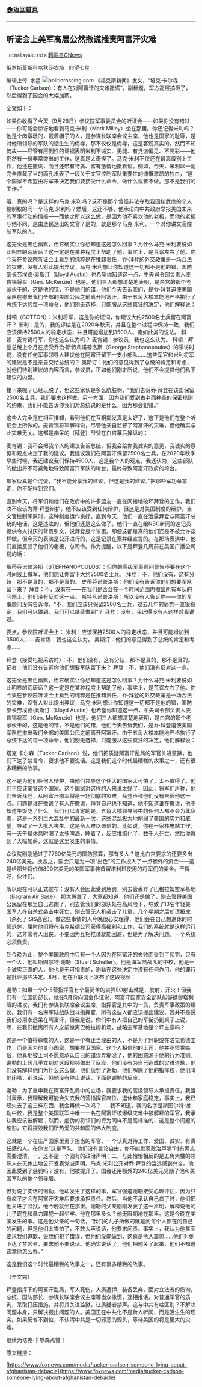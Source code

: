###  [:house:返回首頁](https://github.com/ourhimalayas/txt)
---


## 听证会上美军高层公然撒谎推责阿富汗灾难
` HimalayaRussia` [轉載自GNews](https://gnews.org/zh-hans/1563551/)

俄罗斯莫斯科喀秋莎农场   仰望七星

编辑上传  水星
![](https://assets.gnews.org/wp-content/uploads/2021/09/T-7.jpg)politicrossing.com
《福克斯新闻》发文，“塔克·卡尔森（Tucker Carlson）：有人在对阿富汗的灾难撒谎”，副标题，军方高层搞砸了，然后得到了国会的大幅加薪。

全文如下：

如果你收看了今天（9月28日）参议院军事委员会的听证会——如果你没有错过——你可能会惊讶地看到马克·米利（Mark Milley）坐在那里。你还记得米利吗？他是个肉墩墩的，戴着帽子的人，是参谋长联席会议主席，他也是国家的耻辱，是对他所领导的军队的活生生的侮辱，那不仅仅是侮辱，这是客观真实的。然而不知何故——尽管有压倒性的证据表明米利不诚实、无能、有党派偏见、不光彩——他仍然有一份非常突出的工作，这真是太奇怪了。马克·米利不仅还在最高级别上工作，他还在撒谎，而且还带有特质、富有激情地撒着谎。例如，今天，米利以一副完全直截了当的面孔发表了一段关于文官控制军队重要性的慷慨激昂的独白，“这个国家不希望由将军来决定我们要接受什么命令，做什么或者不做。那不是我们的工作。”

哦，真的吗？是这样的马克·米利吗？这不是那个曾经非法夺取我国核武库的个人控制权的同一个马克·米利吗？然后，这还不够，他承诺向中共政府举报美国未来的军事行动的情报——而他之所以这么做，是因为他不喜欢他的老板，而他的老板与他不同，是由选民选出的文官？是的，就是那个马克·米利，一个对你讲文官控制军队的人。

这完全是黑色幽默，但它确实让你想知道这是怎么回事？为什么马克·米利要说如此明显的荒唐话？这一定是在某种程度上帮助了他，事实上，是荒谬左右了他。你今天在参议院听证会上看到的纯粹是在推卸责任，乔·拜登的外交政策是一场合法的灾难，没有人对此提出异议，马克·米利想让你知道这一切都不是他的错，国防部长劳埃德·奥斯汀（Lloyd Austin）也希望你知道这一点，中央司令部负责人麦肯锡将军（Gen. McKenzie）也是。他们三人都想清楚地表明，是白宫的那个老家伙干的，这是他的错，不是他们的错，他们今天告诉我们，是乔·拜登迫使美国军队在撤出我们全部的美国公民之前离开阿富汗。由于五角大楼本能地严格执行了总统下达的每一项命令，他们别无选择，只能服从这些疯狂的决定，他们解释说：

科顿（COTTON）：米利将军，这是你的证词，你建议大约2500名士兵留在阿富汗？
米利：是的，我的评估是在2020年秋天，并且在整个过程中保持一致，我们应该保持2500人的稳定状态，并且可能增加到3500人。诸如此类的说法。
科顿：麦肯锡将军，你也这么认为吗？
麦肯锡：参议员，我也这么认为。
科顿：拜登总统上个月在接受乔治·斯特凡诺普洛斯（George Stephanopoulos）的采访时说，没有任何军事领导人建议他在阿富汗留下一支小部队……这些军官和米利将军的建议是不是亲自交给总统的？
奥斯汀：他们的意见得到了总统的肯定和考虑，就他们特别建议的内容而言，参议员，正如他们刚才所说，他们不会提供他们私下建议的内容。

接下来呢？已经玩脱了，但这些家伙是多么肮脏啊，“我们告诉乔·拜登在该国保留2500名士兵，我们要求这样做。另一方面，因为我们受到古老而神圣的保密规则的约束，我们不能告诉你我们对总统说的是什么，因为那会犯错。”

这些人完全是在相互推卸，看到他们在互相揭发真是太好了，这正是他们在整个听证会上所做的。麦肯锡将军解释说，尽管他亲自监督了阿富汗的灾难，但他确实与此灾难无关。这都是痴呆的（拜登）爷爷在白宫幕后操纵的：

麦肯锡：我不会把我个人的建议告诉总统，但我会给你我诚实的意见，我诚实的意见和观点决定了我的建议。我建议我们在阿富汗保留2500名士兵，在2020年秋季早些时候，我还建议我们保持4500人，这是我个人的观点，我还认为，这些部队的撤出将不可避免地导致阿富汗军队的垮台，最终导致阿富汗政府的垮台。

那家伙真是个混蛋，“我不能分享我的建议，但这是我的建议。”把那些军功章拿走，你不配得到它们。

直到今天，将军们和他们在政府中的许多盟友一直在间接地破坏拜登的工作，我们决不应该为乔·拜登辩护，他不应该受到任何辩护，但这是对美国制度的辩护，当文官控制军队时，这种制度运作良好。直到今天，他们一直在泄露拜登与阿富汗总统的电话，这是违法的，但他们还是这么做了。他们一直在给NBC新闻的速记员提供令人讨厌的背景引文，说拜登是个笨蛋。即便这都是真的他们还是不被允许这样做，但今天的表演是公开进行的，这是记录在案并经宣誓的。在那场表演中，他们直接反驳了他们的老板，总司令。作为提醒，以下是拜登几周前在美国广播公司说的话：

斯蒂芬诺普洛斯（STEPHANOPOULOS）：但你的高级军事顾问警告不要在这个时间线上撤军，他们想让你留下大约2500名士兵。
拜登：不，他们没有，这有分歧，那不是真的，那不是真的。
史蒂芬诺普洛斯：他们没有告诉你他们想要军队留下来？
拜登：不，没有在——在我们是否会在一个时间范围内撤出所有军队的问题上，他们没有反对这一点。
斯特凡诺普洛斯：所以没有人告诉你——你的军事顾问没有告诉你，“不，我们应该只保留2500名士兵，过去几年的局势一直很稳定，我们可以做到，我们可以继续做到”？
拜登：没有，我记得没有人这样对我说过。

要点，参议院听证会上：
米利：应该保持2500人的稳定状态，并且可能增加到3500人……
麦肯锡：我也这么认为。
奥斯汀：他们的意见得到了总统的肯定和考虑……

拜登（接受电视采访时）：不，他们没有，这有分歧，那不是真的，那不是真的。
记者：他们没有告诉你他们想要军队留下来？
拜登：不，他们没有反对这一点。

这完全是黑色幽默，但它确实让你想知道这是怎么回事？为什么马克·米利要说如此明显的荒唐话？这一定是在某种程度上帮助了他，事实上，是荒谬左右了他。你今天在参议院听证会上看到的纯粹是在推卸责任，乔·拜登的外交政策是一场合法的灾难，没有人对此提出异议，马克·米利想让你知道这一切都不是他的错，国防部长劳埃德·奥斯汀（Lloyd Austin）也希望你知道这一点，中央司令部负责人麦肯锡将军（Gen. McKenzie）也是。他们三人都想清楚地表明，是白宫的那个老家伙干的，这是他的错，不是他们的错，他们今天告诉我们，是乔·拜登迫使美国军队在撤出我们全部的美国公民之前离开阿富汗。由于五角大楼本能地严格执行了总统下达的每一项命令，他们别无选择，只能服从这些疯狂的决定，他们解释说：

塔克·卡尔森（Tucker Carlson）说，他们把质疑阿富汗乱局的军官关进监狱，他们下达了禁言令，要求他不要说话。这是我们这个时代最糟糕的故事之一，还有很多糟糕的故事。

这不是为他们任何人辩护，由他们领导这个伟大的国家太可怕了，太不值得了。他们不应该掌管这个国家。这个国家对这样的人来说太好了，因此，将军们声称，他们告诉拜登，从阿富汗撤军将是一场彻底的灾难，拜登声称他们没有告诉他这一点。问题是谁在撒谎？有人在撒谎，拜登自己也不知道，他不知道谁在撒谎，他不知道午饭吃了什么。我们可以肯定的是，五角大楼领导层中的任何人都不会为此负责，这是一系列巨大混乱中的最新一次，这些混乱极大地削弱了美国的实力和威望，导致了一大批人丧生。这是令人难以置信的。比如说，你在一家核电站工作，有一天午餐休息时喝了太多啤酒，睡着了，反应堆熔化了，数千人死亡，然后你得到了大幅加薪，这就是这里发生的事情。

众议院刚刚通过了7760亿美元的国防预算，那有多大？这比白宫要求的还要多出240亿美元。换言之，国会只是为一项“出色”的工作投入了一点额外的资金——这是给那些将价值800亿美元的美国军事装备留塔利班使用的将军们的奖金。干得好，伙计们。

所以现在可以正式宣布：没有人会因此受到惩罚，别去管丢弃了巴格拉姆空军基地（Bagram Air Base），那太愚蠢了，大家都知道，他们还是做了，别去管将美国公民留在那里自己逃跑了，别去管我们的部队处在高风险下，导致了13名年轻美国军人在自杀式袭击中死亡，别去管无人机袭击了儿童，几个星期之后却谎报成（杀死了ISIS高官）。做这些事情的人今晚很心安理得，他们会在自己想退休的时候退休，届时他们将在洛克希德公司获得高福利和工作，我们的系统就是这样运行的，这非常令人沮丧。不要因为互相推诿就能回避，但是为了解决问题，一个系统必须负责。

到今晚为止，整个美国政府中只有一个人因为在阿富汗的失败而受到了惩罚，只有一个人，他叫斯图尔特·谢勒（Stuart Scheller）。他是海军陆战队的中校，他是一个诚实正直的人，他也是无可指责的，谢勒在这些决定中没有任何作用，他的罪行是批评那些决定。8月，他在互联网上发布了这段视频：

谢勒：如果一个O-5营指挥官有个最简单的实弹EO射击就是，发射，开火！但我们有一位国防部长，他在5月份向国会作证说，阿富汗国家安全部队能够抵御塔利班的进攻，我们有参谋长联席会议主席，指挥官是其中的一员，负责军事政策的建议。我们有一名海军陆战队战斗指挥官，所有这些人都应该提出建议，我并不是说我们必须永远呆在阿富汗，但我是说，你们中有人把自己的军衔扔到桌子上说，嘿，在我们撤离所有人之前撤离巴格拉姆机场，战略空军基地是个坏主意吗？

这是一个值得尊敬的人，这是一个有正当理由的人，不是为了升职或在洛克希德工作，而是因为他关心国家，想要捍卫国家。这个人相信他的上司，他并不愤世嫉俗，他真地被上司不愿意承认自己的错误弄糊涂了，他的困惑源于他的行为准则。谢勒的上司几乎立刻对这段视频做出了反应，他们没有为自己造成的灾难道歉，他们没有解释他们为什么这么做，他们惩罚了谢勒，他们解除了他的指挥权，他们叫他闭嘴，别说话，但他没有停止说话，下面是谢勒的反应。

谢勒：为了重申我在阿富汗乱局中的立场，我要求我的高级领导人承担责任，我当时表示，我理解我可能会失去我的营指挥官席位、退休和家庭稳定，事实上，我已经失去了这三样东西，我会再做一次吗？……我不知道，我的名字是斯图尔特·谢勒中校，我是整个美国联军中唯一一名在阿富汗核爆级灾难中被解雇的军官，我承认我应该被解雇；然而，虚伪的将领们的行为同样不是高标准的，这是整个问题的缩影，它将摧毁我们所热爱的共和国的伟大制度。

这就是一个在庄严国家里勇于担当的军官，一个认真对待工作、爱国、诚实、有责任感的人。在你说“这是军队，他们没有言论自由，你不能发表政治声明”时有两点需要澄清。一，这不是一个固有的政治声明；二，与此恰恰相反的是五角大楼的领导人在无休止地公开发表党派声明。马克·米利公开对乔·拜登的当选感到兴奋。他因此受到了惩罚吗？没有，他被提升了。国会还用额外的240亿美元奖励了他和美国军队的整个领导层。

但对说了实话的谢勒，他却发生了这样的事，军官强迫谢勒接受心理评估，因为只有疯子才会在阿富汗灾难后要求承担责任。然后，当他不承认自己疯了时，他们把他关进了监狱，他今晚就坐在那里。谢勒的父亲刚刚发表了这一声明，解释说他的儿子现在和暴力罪犯一起坐牢。他在那里多久？他无限期地在那里。这是今晚在美国发生的事。这是他父亲的一句话，“我们的儿子所做的就是问每个人都在问自己的问题，但是他们太害怕了，不敢大声说话，他要求问责。事实上，我认为他甚至要求我们道歉，说我们犯了错误，但他们没能做到，这真是令人震惊……他们对他下达了禁言令，要求他不要说话。他确实说话了，他们把他关了起来，他们不知道该拿他怎么办。”

这是我们这个时代最糟糕的故事之一，还有很多糟糕的故事。

（全文完）

拜登指挥下的阿富汗乱局，军人死伤，人质遭押，装备丢弃，面对立法者的质询，总统、国防部长、参谋长联席会议主席等当众撒谎，互相推诿。对普通军官的质询，采取打压措施，并将其关进监狱，让质疑者禁声。这与中共有啥区别？不解决问题本身，只解决提出问题的人。美国正在中共化不是耸人听闻，而是活生生的现实。如果反省不到位，不认清中共是一切邪恶的源头，等待美国的将是更大的灾难。

继续为塔克·卡尔森点赞！

原文链接：

[https://www.foxnews.com/media/tucker-carlson-someone-lying-about-afghanistan-debacle](https://www.foxnews.com/media/tucker-carlson-someone-lying-about-afghanistan-debacle)
